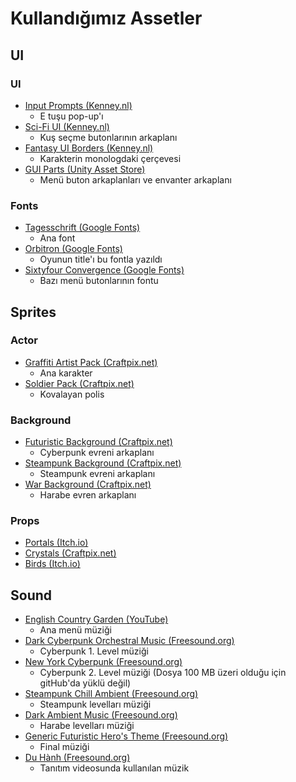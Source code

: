 # Kullandığımız Assetler

## UI

### UI
- [Input Prompts (Kenney.nl)](https://kenney.nl/assets/input-prompts)
  - E tuşu pop-up'ı
- [Sci-Fi UI (Kenney.nl)](https://kenney.nl/assets/ui-pack-sci-fi)
  - Kuş seçme butonlarının arkaplanı
- [Fantasy UI Borders (Kenney.nl)](https://kenney.nl/assets/fantasy-ui-borders)
  - Karakterin monologdaki çerçevesi 
- [GUI Parts (Unity Asset Store)](https://assetstore.unity.com/packages/2d/gui/icons/gui-parts-159068)
  - Menü buton arkaplanları ve envanter arkaplanı 

### Fonts
- [Tagesschrift (Google Fonts)](https://fonts.google.com/specimen/Tagesschrift)
  - Ana font
- [Orbitron (Google Fonts)](https://fonts.google.com/specimen/Orbitron)
  - Oyunun title'ı bu fontla yazıldı
- [Sixtyfour Convergence (Google Fonts)](https://fonts.google.com/specimen/Sixtyfour+Convergence)
  - Bazı menü butonlarının fontu

## Sprites

### Actor
- [Graffiti Artist Pack (Craftpix.net)](https://craftpix.net/freebies/free-graffiti-artist-sprite-sheet-pixel-art-pack/)
  - Ana karakter 
- [Soldier Pack (Craftpix.net)](https://craftpix.net/freebies/free-soldier-sprite-sheets-pixel-art/)
  - Kovalayan polis  

### Background
- [Futuristic Background (Craftpix.net)](https://craftpix.net/freebies/free-futuristic-city-pixel-art-backgrounds/)
  - Cyberpunk evreni arkaplanı 
- [Steampunk Background (Craftpix.net)](https://craftpix.net/freebies/free-steampunk-cityscape-pixel-backgrounds/)
  - Steampunk evreni arkaplanı 
- [War Background (Craftpix.net)](https://craftpix.net/freebies/free-war-pixel-art-2d-backgrounds/)
  - Harabe evren arkaplanı 

### Props
- [Portals (Itch.io)](https://actuallykron.itch.io/32x32-2d-portal-asset-pack) 
- [Crystals (Craftpix.net)](https://craftpix.net/freebies/free-crystals-pixel-art-asset-pack/)
- [Birds (Itch.io)](https://lyaseek.itch.io/miniffanimals)

## Sound

- [English Country Garden (YouTube)](https://www.youtube.com/watch?v=vDA19CRK3NQ)
  - Ana menü müziği 
- [Dark Cyberpunk Orchestral Music (Freesound.org)](https://freesound.org/people/Bertsz/sounds/524309/)
  - Cyberpunk 1. Level müziği 
- [New York Cyberpunk (Freesound.org)](https://freesound.org/people/szegvari/sounds/611305/)
  - Cyberpunk 2. Level müziği (Dosya 100 MB üzeri olduğu için gitHub'da yüklü değil)
- [Steampunk Chill Ambient (Freesound.org)](https://freesound.org/people/szegvari/sounds/580632/)
  - Steampunk levelları müziği 
- [Dark Ambient Music (Freesound.org)](https://freesound.org/people/TheoJT/sounds/511434/)
  - Harabe levelları müziği 
- [Generic Futuristic Hero's Theme (Freesound.org)](https://freesound.org/people/marcriver29/sounds/645691/)
  - Final müziği
- [Du Hành (Freesound.org)](https://freesound.org/people/SieuAmThanh/sounds/427758/)
  - Tanıtım videosunda kullanılan müzik
